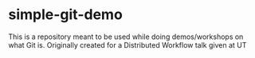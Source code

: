 # simple-git-demo
This is a repository meant to be used while doing demos/workshops on what Git is. Originally created for a Distributed Workflow talk given at UT
